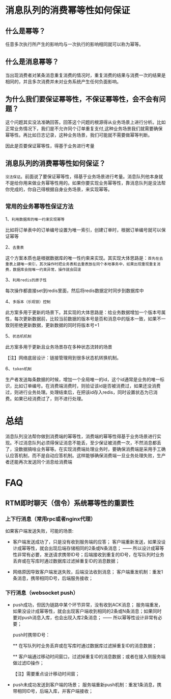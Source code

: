 # 消息队列的消费幂等性如何保证

## 什么是幂等？
任意多次执行所产生的影响均与一次执行的影响相同就可以称为幂等。

## 什么是消息幂等？
当出现消费者对某条消息重复消费的情况时，重复消费的结果与消费一次的结果是相同的，并且多次消费并未对业务系统产生任何负面影响。

## 为什么我们要保证幂等性，不保证幂等性，会不会有问题？
这个问题其实没法准确回答。回答这个问题的根源得从业务场景上进行分析。比如正常业务情况下，我们是不允许同个订单重复支付,这种业务场景我们就需要确保幂等性。再比如日志记录，这种业务场景，我们可能就不需要做幂等判断。

因此是否要保证幂等性，得基于业务进行考量

## 消息队列的消费幂等性如何保证？
`没法保证`。前面说了要保证幂等性，得基于业务场景进行考量。消息队列他本身就不是给你用来做业务幂等性用的。如果你要实现业务幂等性，靠消息队列是没法帮你完成的，你自己得根据自身业务场景，来实现幂等。

## `常用的业务幂等性保证方法`
1、`利用数据库的唯一约束实现幂等`

比如将订单表中的订单编号设置为唯一索引，创建订单时，根据订单编号就可以保证幂等

2、`去重表`

这个方案本质也是根据数据库的唯一性约束来实现。其实现大体思路是：`首先在去重表上建唯一索引，其次操作时把业务表和去重表放在同个本地事务中，如果出现重现重复消费，数据库会抛唯一约束异常，操作就会回滚`

3、`利用redis的原子性`

每次操作都直接set到redis里面，然后将redis数据定时同步到数据库中

4、`多版本（乐观锁）控制`

此方案多用于更新的场景下。其实现的大体思路是：给业务数据增加一个版本号属性，每次更新数据前，比较当前数据的版本号是否和消息中的版本一致，如果不一致则拒绝更新数据，更新数据的同时将版本号+1


5、`状态机机制`

此方案多用于更新且业务场景存在多种状态流转的场景

【注】网络底层设计：链接管理用到很多状态机转换机制。

6、`token机制`

生产者发送每条数据的时候，增加一个全局唯一的id，这个id通常是业务的唯一标识，比如订单编号。在消费端消费时，则验证该id是否被消费过，如果还没消费过，则进行业务处理。处理结束后，在把该id存入redis，同时设置状态为已消费。如果已经消费过了，则不进行处理。


# 总结
消息队列没法帮你做到消费端的幂等性，消费端的幂等性得基于业务场景进行实现。不过消息队列必须得保证消息不能丢，至少保证被消费一次，不然消息都丢了，没数据搞啥业务幂等。在实现消费端处理业务时，要确保消费端是采用手工确认应答机制，而不是自动应答机制。这样能够确保消费端一旦业务处理失败，生产者还能再次发送同个消息给消费端

# FAQ

## RTM即时聊天（信令）系统幂等性的重要性 

### 上下行消息（常用rpc或者nginx代理）

如果客户端发送失败，可能的场景:
  * 客户端发送成功了，只是没有收到服务端的应答；
    客户端重新发送，如果没设计成幂等性，就会出现后端存储相同的2条或N条消息；
    —— 所以设计成幂等性非常有必要，发送请求携带ID号；后端接收到重复的ID号，在写队列时业务丢弃或在写库时通过数据库过滤掉重复ID的消息数据；

  * 网络原因导致客户端发送失败，后端没法收到消息；
    客户端重发机制：重发1条消息，携带相同ID号，后端服务接收；

### 下行消息（websocket push）
   * push成功，但因为链路中某个环节异常，没有收到ACK消息；
     服务端重发，如果没设计成幂等性，就会出现客户端收到相同的2条或N条消息；如果同时要对push消息入库，也会出现入库2条消息；
     —— 所以幂等性设计非常有必要；
     
     push时携带ID号：

     ** 在写队列时业务丢弃或在写库时通过数据库过滤掉重复ID的消息数据；

     ** 客户端通过移动时间窗口，过滤掉重复ID的消息数据；或者在接入侧服务端做过滤ID操作；

       【注】需要重点设计移动时间窗；

   * push未成功发送到客户端的场景；
     服务端重新push机制：重发1条消息，携带相同ID号，后端入库，并客户端接收；

